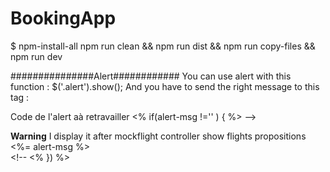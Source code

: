 # BookingApp
$ npm-install-all
npm run clean && npm run dist && npm run copy-files && npm run dev

###############Alert############
You can use alert with this function : $('.alert').show();
And you have to send the right message to this tag : <span class="show-msg"></span>

Code de l'alert aà retravailler
		<!-- Display Alert -->
		<!-- Decomment these lines  when you will create alert-msg var -->
		<% if(alert-msg !='' ) { %> -->
			<div class="alert alert-danger alert-dismissible fade show" role="alert">
				<b>Warning</b> I display it after mockflight controller show flights propositions
				<span class="show-msg"><%= alert-msg %></span>
			</div>
		<!-- <% }) %>



